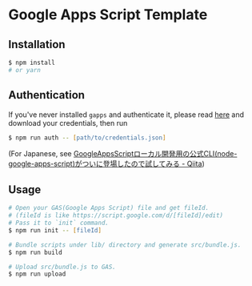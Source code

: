 Google Apps Script Template
===========================

## Installation

```zsh
$ npm install
# or yarn
```

## Authentication

If you've never installed `gapps` and authenticate it, please read [here](https://github.com/danthareja/node-google-apps-script#quickstart) and download your credentials, then run

```zsh
$ npm run auth -- [path/to/credentials.json]
```

(For Japanese, see [GoogleAppsScriptローカル開発用の公式CLI(node-google-apps-script)がついに登場したので試してみる - Qiita](http://qiita.com/zaki-yama/items/9a301542137febd8876c))

## Usage

```zsh
# Open your GAS(Google Apps Script) file and get fileId.
# (fileId is like https://script.google.com/d/[fileId]/edit)
# Pass it to `init` command.
$ npm run init -- [fileId]

# Bundle scripts under lib/ directory and generate src/bundle.js.
$ npm run build

# Upload src/bundle.js to GAS.
$ npm run upload
```
